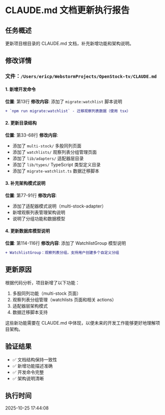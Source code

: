 # CLAUDE.md 文档更新执行报告

## 任务概述
更新项目根目录的 CLAUDE.md 文档，补充新增功能和架构说明。

## 修改详情

### 文件：`/Users/ericp/WebstormProjects/OpenStock-tv/CLAUDE.md`

#### 1. 新增开发命令
**位置**: 第13行
**修改内容**: 添加了 `migrate:watchlist` 脚本说明
```diff
+ `npm run migrate:watchlist` - 迁移观察列表数据（使用 tsx）
```

#### 2. 更新目录结构
**位置**: 第33-68行
**修改内容**:
- 添加了 `multi-stock/` 多股同列页面
- 添加了 `watchlists/` 观察列表分组管理页面
- 添加了 `lib/adapters/` 适配器层目录
- 添加了 `lib/types/` TypeScript 类型定义目录
- 添加了 `migrate-watchlist.ts` 数据迁移脚本

#### 3. 补充架构模式说明
**位置**: 第77-91行
**修改内容**:
- 添加了适配器模式说明（multi-stock-adapter）
- 新增观察列表管理架构说明
- 说明了分组功能和数据模型

#### 4. 更新数据库模型说明
**位置**: 第114-116行
**修改内容**: 添加了 WatchlistGroup 模型说明
```diff
+ WatchlistGroup：观察列表分组，支持用户创建多个自定义分组
```

## 更新原因
根据代码分析，项目新增了以下功能：
1. 多股同列功能（multi-stock 页面）
2. 观察列表分组管理（watchlists 页面和相关 actions）
3. 适配器层架构模式
4. 数据迁移脚本支持

这些新功能需要在 CLAUDE.md 中体现，以便未来的开发工作能够更好地理解项目架构。

## 验证结果
- ✅ 文档结构保持一致性
- ✅ 新增功能描述准确
- ✅ 开发命令完整
- ✅ 架构说明清晰

## 执行时间
2025-10-25 17:44:08